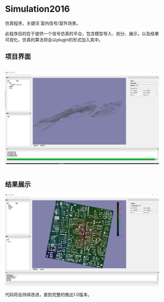 # Simulation2016
  仿真程序，关键词 室内信号/室外场景。
  
  此程序目的在于提供一个信号仿真的平台，包含模型导入、剖分、展示，以及结果可视化，仿真的算法将会以plugin的形式加入其中。
  
  
## 项目界面

  ![image](https://raw.githubusercontent.com/joilee/Simulation2016/master/ImageFIle/ReadMD/UI.png)
  
  
## 结果展示 
![image](https://raw.githubusercontent.com/joilee/Simulation2016/master/ImageFIle/ReadMD/Simulation_Result.png)
  
  代码将会持续改进，直到完整的推出1.0版本。
